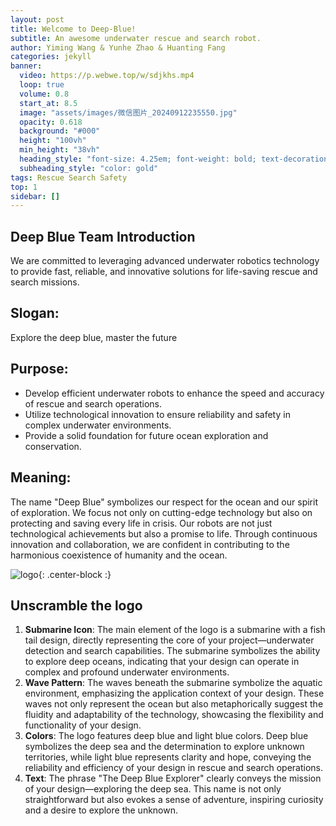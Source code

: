 ```yaml
---
layout: post
title: Welcome to Deep-Blue!
subtitle: An awesome underwater rescue and search robot.
author: Yiming Wang & Yunhe Zhao & Huanting Fang
categories: jekyll
banner:
  video: https://p.webwe.top/w/sdjkhs.mp4
  loop: true
  volume: 0.8
  start_at: 8.5
  image: "assets/images/微信图片_20240912235550.jpg"
  opacity: 0.618
  background: "#000"
  height: "100vh"
  min_height: "38vh"
  heading_style: "font-size: 4.25em; font-weight: bold; text-decoration: underline"
  subheading_style: "color: gold"
tags: Rescue Search Safety
top: 1
sidebar: []
---
```

## Deep Blue Team Introduction

  We are committed to leveraging advanced underwater robotics technology to provide fast, reliable, and innovative solutions for life-saving rescue and search missions.
## Slogan:

Explore the deep blue, master the future
## Purpose:

- Develop efficient underwater robots to enhance the speed and accuracy of rescue and search operations.
- Utilize technological innovation to ensure reliability and safety in complex underwater environments.
- Provide a solid foundation for future ocean exploration and conservation.
## Meaning:

The name "Deep Blue" symbolizes our respect for the ocean and our spirit of exploration. We focus not only on cutting-edge technology but also on protecting and saving every life in crisis. Our robots are not just technological achievements but also a promise to life. Through continuous innovation and collaboration, we are confident in contributing to the harmonious coexistence of humanity and the ocean.

![logo](https://f.webwe.top/w/khjg.jpg){: .center-block :}
## Unscramble the logo
1. **Submarine Icon**: The main element of the logo is a submarine with a fish tail design, directly representing the core of your project—underwater detection and search capabilities. The submarine symbolizes the ability to explore deep oceans, indicating that your design can operate in complex and profound underwater environments.
2. **Wave Pattern**: The waves beneath the submarine symbolize the aquatic environment, emphasizing the application context of your design. These waves not only represent the ocean but also metaphorically suggest the fluidity and adaptability of the technology, showcasing the flexibility and functionality of your design.
3. **Colors**: The logo features deep blue and light blue colors. Deep blue symbolizes the deep sea and the determination to explore unknown territories, while light blue represents clarity and hope, conveying the reliability and efficiency of your design in rescue and search operations.
4. **Text**: The phrase "The Deep Blue Explorer" clearly conveys the mission of your design—exploring the deep sea. This name is not only straightforward but also evokes a sense of adventure, inspiring curiosity and a desire to explore the unknown.





